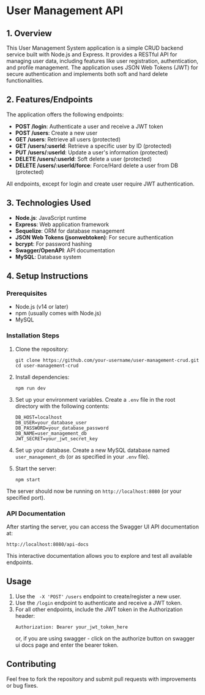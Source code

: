 # User Management API

## 1. Overview

This User Management System application is a simple CRUD backend service built with Node.js and Express. It provides a RESTful API for managing user data, including features like user registration, authentication, and profile management. The application uses JSON Web Tokens (JWT) for secure authentication and implements both soft and hard delete functionalities.

## 2. Features/Endpoints

The application offers the following endpoints:

- **POST /login**: Authenticate a user and receive a JWT token
- **POST /users**: Create a new user
- **GET /users**: Retrieve all users (protected)
- **GET /users/:userId**: Retrieve a specific user by ID (protected)
- **PUT /users/:userId**: Update a user's information (protected)
- **DELETE /users/:userId**: Soft delete a user (protected)
- **DELETE /users/:userId/force**: Force/Hard delete a user from DB (protected)

All endpoints, except for login and create user require JWT authentication.

## 3. Technologies Used

- **Node.js**: JavaScript runtime
- **Express**: Web application framework
- **Sequelize**: ORM for database management
- **JSON Web Tokens (jsonwebtoken)**: For secure authentication
- **bcrypt**: For password hashing
- **Swagger/OpenAPI**: API documentation
- **MySQL**: Database system

## 4. Setup Instructions

### Prerequisites

- Node.js (v14 or later)
- npm (usually comes with Node.js)
- MySQL

### Installation Steps

1. Clone the repository:

   ```
   git clone https://github.com/your-username/user-management-crud.git
   cd user-management-crud
   ```

2. Install dependencies:

   ```
   npm run dev
   ```

3. Set up your environment variables. Create a `.env` file in the root directory with the following contents:

   ```
   DB_HOST=localhost
   DB_USER=your_database_user
   DB_PASSWORD=your_database_password
   DB_NAME=user_management_db
   JWT_SECRET=your_jwt_secret_key
   ```

4. Set up your database. Create a new MySQL database named `user_management_db` (or as specified in your `.env` file).

5. Start the server:
   ```
   npm start
   ```

The server should now be running on `http://localhost:8080` (or your specified port).

### API Documentation

After starting the server, you can access the Swagger UI API documentation at:

```
http://localhost:8080/api-docs
```

This interactive documentation allows you to explore and test all available endpoints.

## Usage

1. Use the ` -X 'POST'` `/users` endpoint to create/register a new user.
2. Use the `/login` endpoint to authenticate and receive a JWT token.
3. For all other endpoints, include the JWT token in the Authorization header:
   ```
   Authorization: Bearer your_jwt_token_here
   ```
   or, if you are using swagger - click on the authorize button on swagger ui docs page and enter the bearer token.

## Contributing

Feel free to fork the repository and submit pull requests with improvements or bug fixes.
